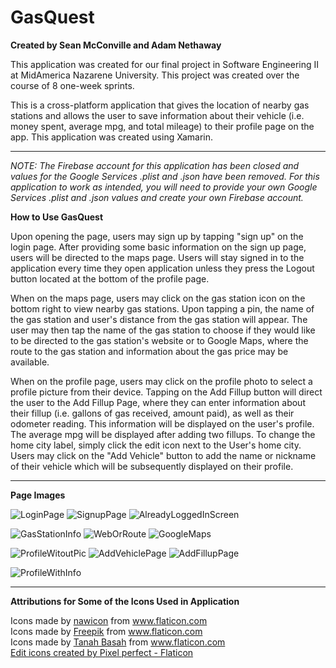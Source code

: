 # GasQuest
**Created by Sean McConville and Adam Nethaway**

This application was created for our final project in Software Engineering II at MidAmerica Nazarene University. This project was created over the course of 8 one-week sprints.

This is a cross-platform application that gives the location of nearby gas stations and allows the user to save information about their vehicle (i.e. money spent, average mpg, and total mileage) to their profile page on the app. This application was created using Xamarin. 

---
*NOTE: The Firebase account for this application has been closed and values for the Google Services .plist and .json have been removed. For this application to work as intended, you will need to provide your own Google Services .plist and .json values and create your own Firebase account.*

**How to Use GasQuest**

Upon opening the page, users may sign up by tapping "sign up" on the login page. After providing some basic information on the sign up page, users will be directed to the maps page. Users will stay signed in to the application every time they open application unless they press the Logout button located at the bottom of the profile page.

When on the maps page, users may click on the gas station icon on the bottom right to view nearby gas stations. Upon tapping a pin, the name of the gas station and user's distance from the gas station will appear. The user may then tap the name of the gas station to choose if they would like to be directed to the gas station's website or to Google Maps, where the route to the gas station and information about the gas price may be available.

When on the profile page, users may click on the profile photo to select a profile picture from their device. Tapping on the Add Fillup button will direct the user to the Add Fillup Page, where they can enter information about their fillup (i.e. gallons of gas received, amount paid), as well as their odometer reading. This information will be displayed on the user's profile. The average mpg will be displayed after adding two fillups. To change the home city label, simply click the edit icon next to the User's home city. Users may click on the "Add Vehicle" button to add the name or nickname of their vehicle which will be subsequently displayed on their profile.

---
**Page Images**

![LoginPage](https://user-images.githubusercontent.com/64273536/165136151-afffbf51-a143-4e67-888c-fbace97798e5.PNG)
![SignupPage](https://user-images.githubusercontent.com/64273536/165136173-347f8d36-2915-4856-9947-122e58587ec2.PNG)
![AlreadyLoggedInScreen](https://user-images.githubusercontent.com/64273536/165136186-b0c059ef-c829-4603-8944-098e551d8e16.PNG)

![GasStationInfo](https://user-images.githubusercontent.com/64273536/165136213-90a45340-4934-4dde-9643-2193b69c22fd.PNG)
![WebOrRoute](https://user-images.githubusercontent.com/64273536/165136227-c6230dae-9e57-45e7-b757-62c316544589.PNG)
![GoogleMaps](https://user-images.githubusercontent.com/64273536/165136241-32ff6c08-e840-4910-b749-5b53c43e0ce5.PNG)

![ProfileWitoutPic](https://user-images.githubusercontent.com/64273536/165136283-f0a15c6a-c79b-4225-9642-f06c8169940e.PNG)
![AddVehiclePage](https://user-images.githubusercontent.com/64273536/165136421-61587808-3d98-43f8-b7a9-631209ff55ac.PNG)
![AddFillupPage](https://user-images.githubusercontent.com/64273536/165136436-dafc8f67-b2c1-4f61-a7d9-5392bd6637a5.PNG)

![ProfileWithInfo](https://user-images.githubusercontent.com/64273536/165136288-89384004-5869-4d5d-a391-cb37c2a48aa2.PNG)

---

**Attributions for Some of the Icons Used in Application**

<div>Icons made by <a href="https://www.flaticon.com/authors/nawicon" title="nawicon">nawicon</a> from <a href="https://www.flaticon.com/" title="Flaticon">www.flaticon.com</a></div><div>Icons made by <a href="https://www.freepik.com" title="Freepik">Freepik</a> from <a href="https://www.flaticon.com/" title="Flaticon">www.flaticon.com</a></div><div>Icons made by <a href="https://www.flaticon.com/authors/tanah-basah" title="Tanah Basah">Tanah Basah</a> from <a href="https://www.flaticon.com/" title="Flaticon">www.flaticon.com</a></div>
<a href="https://www.flaticon.com/free-icons/edit" title="edit icons">Edit icons created by Pixel perfect - Flaticon</a>
